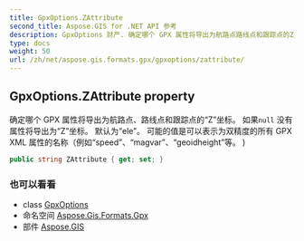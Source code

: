 ```yaml
---
title: GpxOptions.ZAttribute
second_title: Aspose.GIS for .NET API 参考
description: GpxOptions 财产. 确定哪个 GPX 属性将导出为航路点路线点和跟踪点的Z坐标 如果null 没有属性将导出为Z坐标 默认为ele 可能的值是可以表示为双精度的所有 GPX XML 属性的名称例如speedmagvargeoidheight等 
type: docs
weight: 50
url: /zh/net/aspose.gis.formats.gpx/gpxoptions/zattribute/
---
```

## GpxOptions.ZAttribute property

确定哪个 GPX 属性将导出为航路点、路线点和跟踪点的“Z”坐标。 如果`null` 没有属性将导出为“Z”坐标。 默认为“ele”。 可能的值是可以表示为双精度的所有 GPX XML 属性的名称（例如“speed”、“magvar”、“geoidheight”等。 )

```csharp
public string ZAttribute { get; set; }
```

### 也可以看看

* class [GpxOptions](../)
* 命名空间 [Aspose.Gis.Formats.Gpx](../../gpxoptions/)
* 部件 [Aspose.GIS](../../../)


